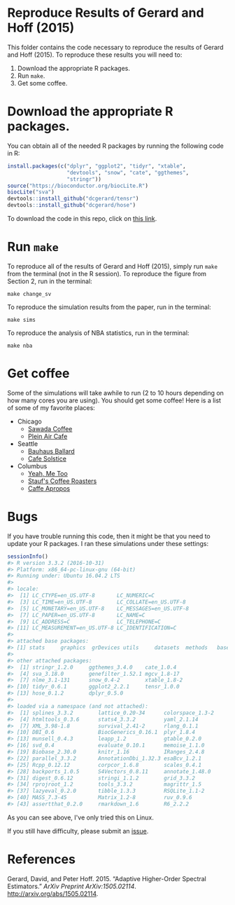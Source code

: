
<!-- README.md is generated from README.Rmd. Please edit that file -->
Reproduce Results of Gerard and Hoff (2015)
===========================================

This folder contains the code necessary to reproduce the results of Gerard and Hoff (2015). To reproduce these results you will need to:

1.  Download the appropriate R packages.
2.  Run `make`.
3.  Get some coffee.

Download the appropriate R packages.
====================================

You can obtain all of the needed R packages by running the following code in R:

``` r
install.packages(c("dplyr", "ggplot2", "tidyr", "xtable", 
                   "devtools", "snow", "cate", "ggthemes",
                   "stringr"))
source("https://bioconductor.org/biocLite.R")
biocLite("sva")
devtools::install_github("dcgerard/tensr")
devtools::install_github("dcgerard/hose")
```

To download the code in this repo, click on [this link](https://github.com/dcgerard/hose_paper/archive/master.zip).

Run `make`
==========

To reproduce all of the results of Gerard and Hoff (2015), simply run `make` from the terminal (not in the R session). To reproduce the figure from Section 2, run in the terminal:

``` shell
make change_sv
```

To reproduce the simulation results from the paper, run in the terminal:

``` shell
make sims
```

To reproduce the analysis of NBA statistics, run in the terminal:

``` shell
make nba
```

Get coffee
==========

Some of the simulations will take awhile to run (2 to 10 hours depending on how many cores you are using). You should get some coffee! Here is a list of some of my favorite places:

-   Chicago
    -   [Sawada Coffee](https://www.yelp.com/biz/sawada-coffee-chicago)
    -   [Plein Air Cafe](https://www.yelp.com/biz/plein-air-cafe-and-eatery-chicago-2)
-   Seattle
    -   [Bauhaus Ballard](https://www.yelp.com/biz/bauhaus-ballard-seattle)
    -   [Cafe Solstice](https://www.yelp.com/biz/cafe-solstice-seattle)
-   Columbus
    -   [Yeah, Me Too](https://www.yelp.com/biz/yeah-me-too-columbus)
    -   [Stauf's Coffee Roasters](https://www.yelp.com/biz/staufs-coffee-roasters-columbus-2)
    -   [Caffe Apropos](https://www.yelp.com/biz/caff%C3%A9-apropos-columbus-2)

Bugs
====

If you have trouble running this code, then it might be that you need to update your R packages. I ran these simulations under these settings:

``` r
sessionInfo()
#> R version 3.3.2 (2016-10-31)
#> Platform: x86_64-pc-linux-gnu (64-bit)
#> Running under: Ubuntu 16.04.2 LTS
#> 
#> locale:
#>  [1] LC_CTYPE=en_US.UTF-8       LC_NUMERIC=C              
#>  [3] LC_TIME=en_US.UTF-8        LC_COLLATE=en_US.UTF-8    
#>  [5] LC_MONETARY=en_US.UTF-8    LC_MESSAGES=en_US.UTF-8   
#>  [7] LC_PAPER=en_US.UTF-8       LC_NAME=C                 
#>  [9] LC_ADDRESS=C               LC_TELEPHONE=C            
#> [11] LC_MEASUREMENT=en_US.UTF-8 LC_IDENTIFICATION=C       
#> 
#> attached base packages:
#> [1] stats     graphics  grDevices utils     datasets  methods   base     
#> 
#> other attached packages:
#>  [1] stringr_1.2.0     ggthemes_3.4.0    cate_1.0.4       
#>  [4] sva_3.18.0        genefilter_1.52.1 mgcv_1.8-17      
#>  [7] nlme_3.1-131      snow_0.4-2        xtable_1.8-2     
#> [10] tidyr_0.6.1       ggplot2_2.2.1     tensr_1.0.0      
#> [13] hose_0.1.2        dplyr_0.5.0      
#> 
#> loaded via a namespace (and not attached):
#>  [1] splines_3.3.2        lattice_0.20-34      colorspace_1.3-2    
#>  [4] htmltools_0.3.6      stats4_3.3.2         yaml_2.1.14         
#>  [7] XML_3.98-1.8         survival_2.41-2      rlang_0.1.1         
#> [10] DBI_0.6              BiocGenerics_0.16.1  plyr_1.8.4          
#> [13] munsell_0.4.3        leapp_1.2            gtable_0.2.0        
#> [16] svd_0.4              evaluate_0.10.1      memoise_1.1.0       
#> [19] Biobase_2.30.0       knitr_1.16           IRanges_2.4.8       
#> [22] parallel_3.3.2       AnnotationDbi_1.32.3 esaBcv_1.2.1        
#> [25] Rcpp_0.12.12         corpcor_1.6.8        scales_0.4.1        
#> [28] backports_1.0.5      S4Vectors_0.8.11     annotate_1.48.0     
#> [31] digest_0.6.12        stringi_1.1.2        grid_3.3.2          
#> [34] rprojroot_1.2        tools_3.3.2          magrittr_1.5        
#> [37] lazyeval_0.2.0       tibble_1.3.3         RSQLite_1.1-2       
#> [40] MASS_7.3-45          Matrix_1.2-8         ruv_0.9.6           
#> [43] assertthat_0.2.0     rmarkdown_1.6        R6_2.2.2
```

As you can see above, I've only tried this on Linux.

If you still have difficulty, please submit an [issue](https://github.com/dcgerard/reproduce_sure/issues).

References
==========

Gerard, David, and Peter Hoff. 2015. “Adaptive Higher-Order Spectral Estimators.” *ArXiv Preprint ArXiv:1505.02114*. <http://arxiv.org/abs/1505.02114>.

